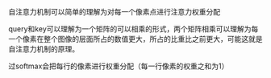 自注意力机制可以简单的理解为对每一个像素点进行注意力权重分配



query和key可以理解为一个矩阵的可以相乘的形式，两个矩阵相乘可以理解为每一个像素在整个图像的层面所占的数值更大，所占的比重比之前更大，可能这就是自注意力机制的原理。

过softmax会把每行的像素进行权重分配（每一行像素的权重之和为1）